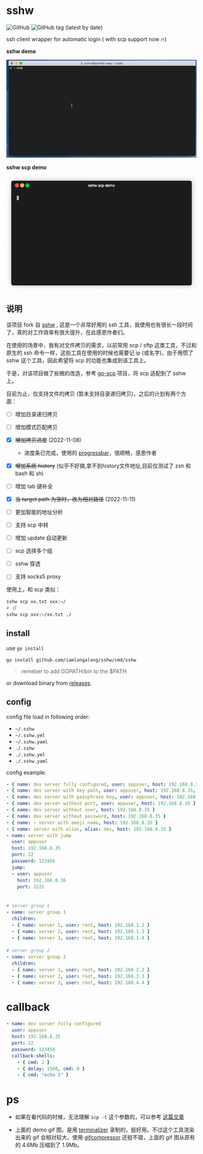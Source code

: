 # sshw

![GitHub](https://img.shields.io/github/license/yinheli/sshw) ![GitHub tag (latest by date)](https://img.shields.io/github/v/tag/yinheli/sshw)

ssh client wrapper for automatic login ( with scp support now 🔥)

**sshw demo**

![usage](./assets/sshw-demo.gif)

**sshw scp demo**

![usage sshw scp](./assets/sshw-scp-demo.gif)

## 说明

该项目 fork 自 [sshw](https://github.com/yinheli/sshw) , 这是一个非常好用的 ssh 工具，我使用也有很长一段时间了，真的对工作效率有很大提升，在此感恩作者们。 

在使用的场景中，我有对文件拷贝的需求，以前常用 scp / sftp 这类工具，不过和原生的 ssh 命令一样，这些工具在使用的时候也需要记 ip (或名字)，由于用惯了 sshw 这个工具，因此希望将 scp 的功能也集成到该工具上。

于是，对该项目做了些微的改造，参考 [go-scp](https://github.com/bramvdbogaerde/go-scp) 项目，将 scp 适配到了 sshw 上。

目前为止，仅支持文件的拷贝 (暂未支持目录递归拷贝)，之后的计划有两个方面：

- [ ] 增加目录递归拷贝
- [ ] 增加模式匹配拷贝
- [x] ~~增加拷贝进度~~ (2022-11-08)
  - 进度条已完成，使用的 [progressbar](https://github.com/schollz/progressbar)，很顺畅，感恩作者
- [x] ~~增加系统 history~~ (似乎不好搞,拿不到history文件地址,目前仅测试了 zsh 和 bash 和 sh)
- [ ] 增加 tab 键补全
- [x] ~~当 target path 为空时，改为相对路径~~ (2022-11-11)
- [ ] 更加智能的地址分析
- [ ] 支持 scp 中转
- [ ] 增加 update 自动更新
- [ ] scp 选择多个组
- [ ] sshw 穿透
- [ ] 支持 socks5 proxy


使用上，和 scp 类似：

```bash
sshw scp xx.txt xxx:~/
# 或
sshw scp xxx:~/xx.txt ./
```

## install

use `go install`

```
go install github.com/iamlongalong/sshw/cmd/sshw
```

> remeber to add GOPATH/bin to the $PATH

or download binary from [releases](https://github.com/iamlongalong/sshw/releases).

## config

config file load in following order:

- `~/.sshw`
- `~/.sshw.yml`
- `~/.sshw.yaml`
- `./.sshw`
- `./.sshw.yml`
- `./.sshw.yaml`

config example:

<!-- prettier-ignore -->
```yaml
- { name: dev server fully configured, user: appuser, host: 192.168.8.35, port: 22, password: 123456 }
- { name: dev server with key path, user: appuser, host: 192.168.8.35, port: 22, keypath: /root/.ssh/id_rsa }
- { name: dev server with passphrase key, user: appuser, host: 192.168.8.35, port: 22, keypath: /root/.ssh/id_rsa, passphrase: abcdefghijklmn}
- { name: dev server without port, user: appuser, host: 192.168.8.35 }
- { name: dev server without user, host: 192.168.8.35 }
- { name: dev server without password, host: 192.168.8.35 }
- { name: ⚡️ server with emoji name, host: 192.168.8.35 }
- { name: server with alias, alias: dev, host: 192.168.8.35 }
- name: server with jump
  user: appuser
  host: 192.168.8.35
  port: 22
  password: 123456
  jump:
  - user: appuser
    host: 192.168.8.36
    port: 2222


# server group 1
- name: server group 1
  children:
  - { name: server 1, user: root, host: 192.168.1.2 }
  - { name: server 2, user: root, host: 192.168.1.3 }
  - { name: server 3, user: root, host: 192.168.1.4 }

# server group 2
- name: server group 2
  children:
  - { name: server 1, user: root, host: 192.168.2.2 }
  - { name: server 2, user: root, host: 192.168.3.3 }
  - { name: server 3, user: root, host: 192.168.4.4 }
```

# callback

<!-- prettier-ignore -->
```yaml
- name: dev server fully configured
  user: appuser
  host: 192.168.8.35
  port: 22
  password: 123456
  callback-shells:
    - { cmd: 2 }
    - { delay: 1500, cmd: 0 }
    - { cmd: "echo 1" }
```

# ps

- 如果在看代码的时候，无法理解 `scp -t` 这个参数的，可以参考 [这篇文章](https://stackoverflow.com/questions/50637523/where-do-i-find-the-spec-for-scp-t)

- 上面的 demo gif 图，是用 [terminalizer](https://github.com/faressoft/terminalizer) 录制的，挺好用。不过这个工具渲染出来的 gif 会相对较大，使用 [gifcompressor](https://gifcompressor.com/) 还挺不错，上面的 gif 图从原有的 4.6Mb 压缩到了 1.9Mb。

